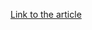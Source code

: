 [Link to the article](https://thehackernews.com/2025/09/hackers-exploit-pandoc-cve-2025-51591.html)
